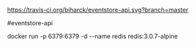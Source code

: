 https://travis-ci.org/biharck/eventstore-api.svg?branch=master

#eventstore-api

docker run -p 6379:6379 -d --name redis redis:3.0.7-alpine
